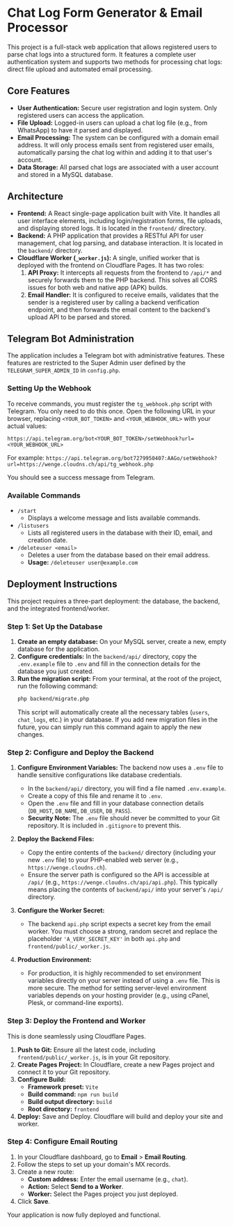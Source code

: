 # Chat Log Form Generator & Email Processor

This project is a full-stack web application that allows registered users to parse chat logs into a structured form. It features a complete user authentication system and supports two methods for processing chat logs: direct file upload and automated email processing.

## Core Features

-   **User Authentication:** Secure user registration and login system. Only registered users can access the application.
-   **File Upload:** Logged-in users can upload a chat log file (e.g., from WhatsApp) to have it parsed and displayed.
-   **Email Processing:** The system can be configured with a domain email address. It will only process emails sent from registered user emails, automatically parsing the chat log within and adding it to that user's account.
-   **Data Storage:** All parsed chat logs are associated with a user account and stored in a MySQL database.

## Architecture

-   **Frontend:** A React single-page application built with Vite. It handles all user interface elements, including login/registration forms, file uploads, and displaying stored logs. It is located in the `frontend/` directory.
-   **Backend:** A PHP application that provides a RESTful API for user management, chat log parsing, and database interaction. It is located in the `backend/` directory.
-   **Cloudflare Worker (`_worker.js`):** A single, unified worker that is deployed with the frontend on Cloudflare Pages. It has two roles:
    1.  **API Proxy:** It intercepts all requests from the frontend to `/api/*` and securely forwards them to the PHP backend. This solves all CORS issues for both web and native app (APK) builds.
    2.  **Email Handler:** It is configured to receive emails, validates that the sender is a registered user by calling a backend verification endpoint, and then forwards the email content to the backend's upload API to be parsed and stored.

## Telegram Bot Administration

The application includes a Telegram bot with administrative features. These features are restricted to the Super Admin user defined by the `TELEGRAM_SUPER_ADMIN_ID` in `config.php`.

### Setting Up the Webhook

To receive commands, you must register the `tg_webhook.php` script with Telegram. You only need to do this once. Open the following URL in your browser, replacing `<YOUR_BOT_TOKEN>` and `<YOUR_WEBHOOK_URL>` with your actual values:

`https://api.telegram.org/bot<YOUR_BOT_TOKEN>/setWebhook?url=<YOUR_WEBHOOK_URL>`

For example:
`https://api.telegram.org/bot7279950407:AAGo/setWebhook?url=https://wenge.cloudns.ch/api/tg_webhook.php`

You should see a success message from Telegram.

### Available Commands

-   `/start`
    -   Displays a welcome message and lists available commands.
-   `/listusers`
    -   Lists all registered users in the database with their ID, email, and creation date.
-   `/deleteuser <email>`
    -   Deletes a user from the database based on their email address.
    -   **Usage:** `/deleteuser user@example.com`

## Deployment Instructions

This project requires a three-part deployment: the database, the backend, and the integrated frontend/worker.

### Step 1: Set Up the Database

1.  **Create an empty database:** On your MySQL server, create a new, empty database for the application.
2.  **Configure credentials:** In the `backend/api/` directory, copy the `.env.example` file to `.env` and fill in the connection details for the database you just created.
3.  **Run the migration script:** From your terminal, at the root of the project, run the following command:
    ```bash
    php backend/migrate.php
    ```
    This script will automatically create all the necessary tables (`users`, `chat_logs`, etc.) in your database. If you add new migration files in the future, you can simply run this command again to apply the new changes.

### Step 2: Configure and Deploy the Backend

1.  **Configure Environment Variables:** The backend now uses a `.env` file to handle sensitive configurations like database credentials.
    *   In the `backend/api/` directory, you will find a file named `.env.example`.
    *   Create a copy of this file and rename it to `.env`.
    *   Open the `.env` file and fill in your database connection details (`DB_HOST`, `DB_NAME`, `DB_USER`, `DB_PASS`).
    *   **Security Note:** The `.env` file should never be committed to your Git repository. It is included in `.gitignore` to prevent this.

2.  **Deploy the Backend Files:**
    *   Copy the entire contents of the `backend/` directory (including your new `.env` file) to your PHP-enabled web server (e.g., `https://wenge.cloudns.ch`).
    *   Ensure the server path is configured so the API is accessible at `/api/` (e.g., `https://wenge.cloudns.ch/api/api.php`). This typically means placing the contents of `backend/api/` into your server's `/api/` directory.

3.  **Configure the Worker Secret:**
    *   The backend `api.php` script expects a secret key from the email worker. You must choose a strong, random secret and replace the placeholder `'A_VERY_SECRET_KEY'` in both `api.php` and `frontend/public/_worker.js`.

4.  **Production Environment:**
    *   For production, it is highly recommended to set environment variables directly on your server instead of using a `.env` file. This is more secure. The method for setting server-level environment variables depends on your hosting provider (e.g., using cPanel, Plesk, or command-line exports).

### Step 3: Deploy the Frontend and Worker

This is done seamlessly using Cloudflare Pages.

1.  **Push to Git:** Ensure all the latest code, including `frontend/public/_worker.js`, is in your Git repository.
2.  **Create Pages Project:** In Cloudflare, create a new Pages project and connect it to your Git repository.
3.  **Configure Build:**
    *   **Framework preset:** `Vite`
    *   **Build command:** `npm run build`
    *   **Build output directory:** `build`
    *   **Root directory:** `frontend`
4.  **Deploy:** Save and Deploy. Cloudflare will build and deploy your site and worker.

### Step 4: Configure Email Routing

1.  In your Cloudflare dashboard, go to **Email** > **Email Routing**.
2.  Follow the steps to set up your domain's MX records.
3.  Create a new route:
    *   **Custom address:** Enter the email username (e.g., `chat`).
    *   **Action:** Select **Send to a Worker**.
    *   **Worker:** Select the Pages project you just deployed.
4.  Click **Save**.

Your application is now fully deployed and functional.
